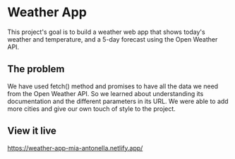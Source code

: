 # Weather App

This project's goal is to build a weather web app that shows today's weather and temperature, and a 5-day forecast using the Open Weather API.

## The problem

We have used fetch() method and promises to have all the data we need from the Open Weather API. So we learned about understanding its documentation and the different parameters in its URL. We were able to add more cities and give our own touch of style to the project.

## View it live

https://weather-app-mia-antonella.netlify.app/
